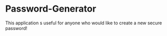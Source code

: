 # Password-Generator
This application s useful for anyone who would like to create a new secure password! 
